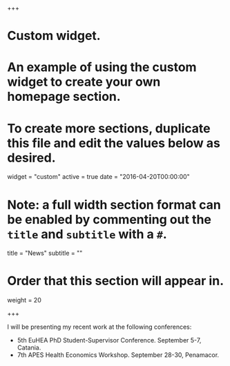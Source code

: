 +++
# Custom widget.
# An example of using the custom widget to create your own homepage section.
# To create more sections, duplicate this file and edit the values below as desired.
widget = "custom"
active = true
date = "2016-04-20T00:00:00"

# Note: a full width section format can be enabled by commenting out the `title` and `subtitle` with a `#`.
title = "News"
subtitle = ""

# Order that this section will appear in.
weight = 20

+++

I will be presenting my recent work at the following conferences:

- 5th EuHEA PhD Student-Supervisor Conference. September 5-7, Catania.
- 7th APES Health Economics Workshop. September 28-30, Penamacor. 
